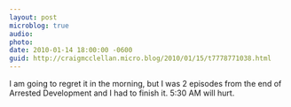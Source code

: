 ```yaml
---
layout: post
microblog: true
audio: 
photo: 
date: 2010-01-14 18:00:00 -0600
guid: http://craigmcclellan.micro.blog/2010/01/15/t7778771038.html
---
```

I am going to regret it in the morning, but I was 2 episodes from the end of Arrested Development and I had to finish it. 5:30 AM will hurt.
